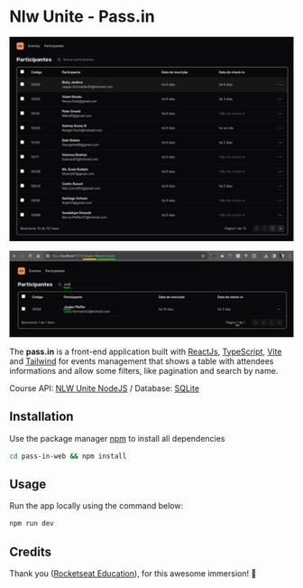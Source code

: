 # Nlw Unite - Pass.in

![Application Screenshot](https://github.com/romulobastos/nlw-unite/blob/master/nlw-unite-screenshot.png?raw=true)

![Filter Screenshot](https://github.com/romulobastos/nlw-unite/blob/master/nlw-unite-screenshot-filter.png?raw=true)

The **pass.in** is a front-end application built with [ReactJs](https://react.dev/), [TypeScript](https://www.typescriptlang.org/), [Vite](https://vitejs.dev/) and [Tailwind](https://tailwindcss.com/) for events management that shows a table with attendees informations and allow some filters, like pagination and search by name.

Course API: [NLW Unite NodeJS](https://github.com/rocketseat-education/nlw-unite-nodejs) / Database: [SQLite](https://www.sqlite.org/)

## Installation

Use the package manager [npm](https://www.npmjs.com/) to install all dependencies

```bash
cd pass-in-web && npm install
```

## Usage

Run the app locally using the command below:

```bash
npm run dev
```

## Credits

Thank you ([Rocketseat Education](https://github.com/rocketseat-education/)), for this awesome immersion! :rocket:
